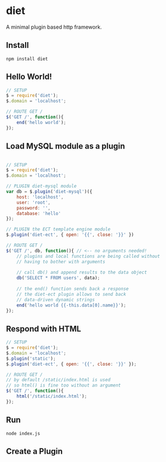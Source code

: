 diet
====

A minimal plugin based http framework.

Install
---
```
npm install diet
```

Hello World!
---
```js
// SETUP
$ = require('diet');
$.domain = 'localhost';

// ROUTE GET /
$('GET /', function(){
    end('hello world');
});

```
Load MySQL module as a plugin
---
```js

// SETUP
$ = require('diet');
$.domain = 'localhost'; 

// PLUGIN diet-mysql module
var db = $.plugin('diet-mysql')({
    host: 'localhost',
    user: 'root',
    password: '',
    database: 'hello'
});

// PLUGIN the ECT template engine module
$.plugin('diet-ect', { open: '{{', close: '}}' }) 

// ROUTE GET /
$('GET /', db, function(){ // <-- no arguments needed!
    // plugins and local functions are being called without
    // having to bother with arguments
    
    // call db() and append results to the data object
    db('SELECT * FROM users', data); 
    
    // the end() function sends back a response
    // the diet-ect plugin allows to send back
    // data-driven dynamic strings
    end('hello world {{-this.data[0].name}}');
});

```

Respond with HTML
---
```js
// SETUP
$ = require('diet');
$.domain = 'localhost'; 
$.plugin('static');
$.plugin('diet-ect', { open: '{{', close: '}}' });

// ROUTE GET /
// by default /static/index.html is used
// so html() is fine too without an argument
$('GET /', function(){
    html('/static/index.html'); 
});

```
Run
---
```
node index.js
```

Create a Plugin
---
